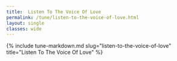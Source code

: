 ```yaml
---
title:  Listen To The Voice Of Love
permalink: /tune/listen-to-the-voice-of-love.html
layout: single
classes: wide
---
```

{% include tune-markdown.md slug="listen-to-the-voice-of-love" title="Listen To The Voice Of Love" %}
